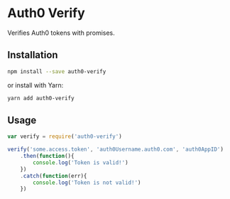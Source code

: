 # Auth0 Verify

Verifies Auth0 tokens with promises.

## Installation

```bash
npm install --save auth0-verify
```

or install with Yarn:

```bash
yarn add auth0-verify
```

## Usage

```javascript
var verify = require('auth0-verify')

verify('some.access.token', 'auth0Username.auth0.com', 'auth0AppID')
	.then(function(){
		console.log('Token is valid!')
	})
	.catch(function(err){
		console.log('Token is not valid!')
	})
```